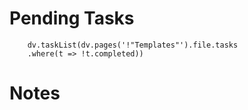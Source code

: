 
# Pending Tasks
```dataviewjs
	dv.taskList(dv.pages('!"Templates"').file.tasks
	.where(t => !t.completed))
```

# Notes


